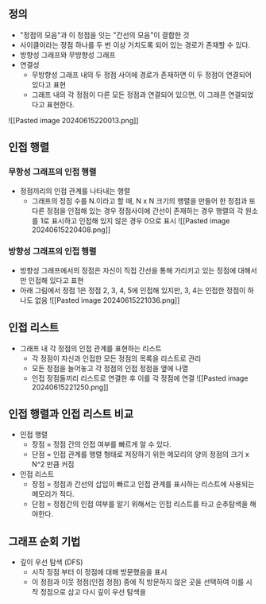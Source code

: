 ## 정의

* "정점의 모음"과 이 정점을 잇는 "간선의 모음"이 결합한 것
* 사이클이라는 정점 하나를 두 번 이상 거치도록 되어 있는 경로가 존재할 수 있다.
* 방향성 그래프와 무방향성 그래프
* 연결성
	* 무방향성 그래프 내의 두 정점 사이에 경로가 존재하면 이 두 정점이 연결되어 있다고 표현
	* 그래프 내의 각 정점이 다른 모든 정점과 연결되어 있으면, 이 그래픈 연결되었다고 표현한다.

![[Pasted image 20240615220013.png]]


## 인접 행렬

### 무항성 그래프의 인접 행렬
* 정점끼리의 인접 관계를 나타내는 행렬
	* 그래프의 정점 수를 N.이라고 할 때, N x N 크기의 행렬을 만들어 한 정점과 또 다른 정점을 인접해 있는 경우 정점사이에 간선이 존재하는 경우 행렬의 각 원소를 1로 표시하고 인접해 있지 않은 경우 0으로 표시
![[Pasted image 20240615220408.png]]


### 방향성 그래프의 인접 행렬

* 방향성 그래프에서의 정점은 자신이 직접 간선을 통해 가리키고 있는 정점에 대해서만 인접해 있다고 표현
* 아래 그림에서 정점 1은 정점 2, 3, 4, 5에 인접해 있지만, 3, 4는 인접한 정점이 하나도 없음
![[Pasted image 20240615221036.png]]

## 인접 리스트

* 그래프 내 각 정점의 인접 관계를 표현하는 리스트
	* 각 정점이 자신과 인접한 모든 정점의 목록을 리스트로 관리
	* 모든 정점을 늘어놓고 각 정점의 인접 정점을 옆에 나열
	* 인접 정점들끼리 리스트로 연결한 후 이를 각 정점에 연결
![[Pasted image 20240615221250.png]]


## 인접 행렬과 인접 리스트 비교

* 인접 행렬
	* 장점 = 정점 간의 인접 여부를 빠르게 알 수 있다.
	* 단점 = 인접 관계를 행렬 형태로 저장하기 위한 메모리의 양의 정점의 크기 x N^2 만큼 커짐
* 인접 리스트
	* 장점 = 정점과 간선의 삽입이 빠르고 인접 관계를 표시하는 리스트에 사용되는 메모리가 적다.
	* 단점 = 정점간의 인접 여부를 알기 위해서는 인접 리스트를 타고 순추탐색을 해야한다.


## 그래프 순회 기법

* 깊이 우선 탐색 (DFS)
	* 시작 정점 부터 이 정점에 대해 방문했음을 표시
	* 이 정점과 이웃 정점(인접 정점) 중에 직 방문하지 않은 곳을 선택하여 이를 시작 정점으로 삼고 다시 깊이 우선 탐색을 